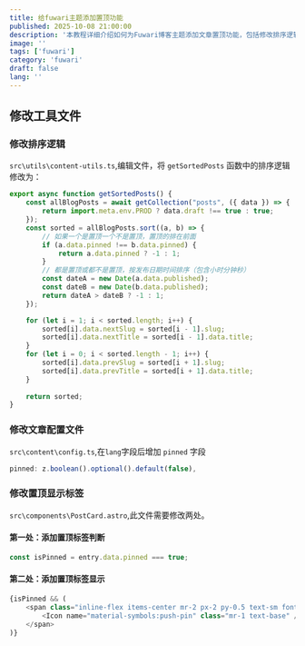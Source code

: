 ```yaml
---
title: 给fuwari主题添加置顶功能
published: 2025-10-08 21:00:00
description: '本教程详细介绍如何为Fuwari博客主题添加文章置顶功能，包括修改排序逻辑、配置文件和显示标签的完整步骤。'
image: ''
tags: ['fuwari']
category: 'fuwari'
draft: false 
lang: ''
---
```


## 修改工具文件

### 修改排序逻辑
`src\utils\content-utils.ts`,编辑文件，将 `getSortedPosts` 函数中的排序逻辑修改为：

```js
export async function getSortedPosts() {
	const allBlogPosts = await getCollection("posts", ({ data }) => {
		return import.meta.env.PROD ? data.draft !== true : true;
	});
	const sorted = allBlogPosts.sort((a, b) => {
		// 如果一个是置顶一个不是置顶，置顶的排在前面
		if (a.data.pinned !== b.data.pinned) {
			return a.data.pinned ? -1 : 1;
		}
		// 都是置顶或都不是置顶，按发布日期时间排序（包含小时分钟秒）
		const dateA = new Date(a.data.published);
		const dateB = new Date(b.data.published);
		return dateA > dateB ? -1 : 1;
	});

	for (let i = 1; i < sorted.length; i++) {
		sorted[i].data.nextSlug = sorted[i - 1].slug;
		sorted[i].data.nextTitle = sorted[i - 1].data.title;
	}
	for (let i = 0; i < sorted.length - 1; i++) {
		sorted[i].data.prevSlug = sorted[i + 1].slug;
		sorted[i].data.prevTitle = sorted[i + 1].data.title;
	}
	
	return sorted;
}
```
### 修改文章配置文件
`src\content\config.ts`,在`lang`字段后增加 `pinned` 字段

```js
pinned: z.boolean().optional().default(false),
```

### 修改置顶显示标签

`src\components\PostCard.astro`,此文件需要修改两处。

#### 第一处：添加置顶标签判断

```js
const isPinned = entry.data.pinned === true;
```
#### 第二处：添加置顶标签显示
```js
{isPinned && (
    <span class="inline-flex items-center mr-2 px-2 py-0.5 text-sm font-medium bg-[oklch(97%_0.1_var(--hue))] dark:bg-[oklch(30%_0.1_var(--hue))] text-[oklch(55%_0.1_var(--hue))] dark:text-[oklch(80%_0.1_var(--hue))] rounded">
        <Icon name="material-symbols:push-pin" class="mr-1 text-base" /> 置顶
    </span>
)}
```
